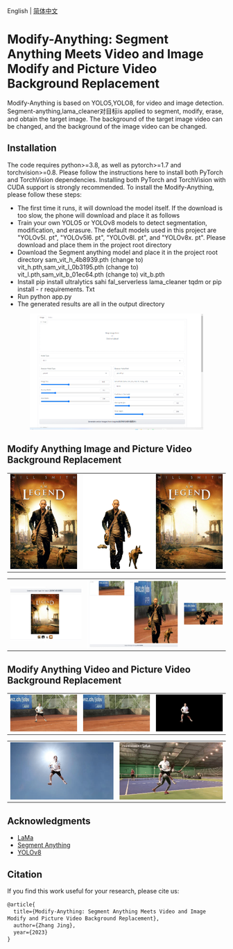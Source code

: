 English | [简体中文](README_cn.md)
# Modify-Anything: Segment Anything Meets Video and Image Modify and Picture Video Background Replacement

Modify-Anything is based on YOLO5,YOLO8, for video and image detection. Segment-anything,lama_cleaner对目标is applied to 
segment, modify, erase, and obtain the target image. The background of the target image video
can be changed, and the background of the image video can be changed.


## <span>Installation</span>
The code requires python>=3.8, as well as pytorch>=1.7 and torchvision>=0.8. Please follow the instructions here
to install both PyTorch and TorchVision dependencies. Installing both PyTorch and TorchVision with CUDA support 
is strongly recommended.
To install the Modify-Anything, please follow these steps:
-  The first time it runs, it will download the model itself. If the download is too slow, the phone will download and place it as follows
-  Train your own YOLO5 or YOLOv8 models to detect segmentation, modification, and erasure.
   The default models used in this project are "YOLOv5l. pt", "YOLOv5l6. pt", "YOLOv8l. pt", and "YOLOv8x. pt".
   Please download and place them in the project root directory
-  Download the Segment anything model and place it in the project root directory sam_vit_h_4b8939.pth (change to) vit_h.pth,sam_vit_l_0b3195.pth (change to) vit_l.pth,sam_vit_b_01ec64.pth (change to) vit_b.pth
-  Install pip install ultralytics sahi fal_serverless lama_cleaner tqdm or pip install - r requirements. Txt
-  Run python app.py 
-  The generated results are all in the output directory

<p align="center">
    <img src="./example/1683134557206.png"  alt="image" style="width:400px;">
</p>

## <span>Modify Anything Image and Picture Video Background Replacement</span>

<table>
    <tr>
      <td><img src="./example/image.jpg" width="100%"></td>
      <td><img src="./example/images.png" width="100%"></td>
      <td><img src="./example/imagemask.jpg" width="100%"></td>
    </tr>
</table>
<table>
    <tr>
      <td><img src="./example/1683122305662.png" width="100%"></td>
      <td><img src="./example/1683122435166.png" width="100%"></td>
      <td><img src="./example/5.gif" width="100%"></td>
    </tr>
</table>

## <span>Modify Anything Video and Picture Video Background Replacement</span>
<table>
    <tr>
      <td><img src="./example/2.gif" width="100%"></td>
      <td><img src="./example/1.gif" width="100%"></td>
      <td><img src="./example/3.gif" width="100%"></td>
    </tr>
</table>
<table>
    <tr>
      <td><img src="./example/4.gif" width="100%"></td>
      <td><img src="./example/6.gif" width="100%"></td>
    </tr>
</table>

## Acknowledgments
- [LaMa](https://github.com/advimman/lama)
- [Segment Anything](https://github.com/facebookresearch/segment-anything)
- [YOLOv8](https://github.com/ultralytics/ultralytics)

## Citation
If you find this work useful for your research, please cite us:
```
@article{
  title={Modify-Anything: Segment Anything Meets Video and Image Modify and Picture Video Background Replacement},
  author={Zhang Jing},
  year={2023}
}
```